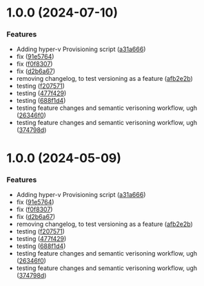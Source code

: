 # 1.0.0 (2024-07-10)


### Features

* Adding hyper-v Provisioning script ([a31a666](https://github.com/jacobbweber/homelab/commit/a31a66632f0df3ee57c5d0e9cf6599a62e279e0a))
* fix ([91e5764](https://github.com/jacobbweber/homelab/commit/91e57644a7c7d72c0f67f7e19519f706ebd5277c))
* fix ([f0f8307](https://github.com/jacobbweber/homelab/commit/f0f83078eb480e96c242c6eade9254a348766798))
* fix ([d2b6a67](https://github.com/jacobbweber/homelab/commit/d2b6a67110809054417bfa1b2dd5fe17edaf9213))
* removing changelog, to test versioning as a feature ([afb2e2b](https://github.com/jacobbweber/homelab/commit/afb2e2b6080e3f2bc65122026d47bdb9008fea7a))
* testing ([f207571](https://github.com/jacobbweber/homelab/commit/f2075716e881c3e81af4e4e7a10a697907ded71a))
* testing ([477f429](https://github.com/jacobbweber/homelab/commit/477f42908d4c7a876acd42a0c741b6d09102bd88))
* testing ([688f1d4](https://github.com/jacobbweber/homelab/commit/688f1d476d56469a3a3c9c840c001ad62d9176f1))
* testing feature changes and semantic verisoning workflow, ugh ([26346f0](https://github.com/jacobbweber/homelab/commit/26346f0706b11a0212ea09ba749d3bd713a23f37))
* testing feature changes and semantic verisoning workflow, ugh ([374798d](https://github.com/jacobbweber/homelab/commit/374798df54842a6f7232cbb3004dfef3f6056fb4))

# 1.0.0 (2024-05-09)


### Features

* Adding hyper-v Provisioning script ([a31a666](https://github.com/jacobbweber/homelab/commit/a31a66632f0df3ee57c5d0e9cf6599a62e279e0a))
* fix ([91e5764](https://github.com/jacobbweber/homelab/commit/91e57644a7c7d72c0f67f7e19519f706ebd5277c))
* fix ([f0f8307](https://github.com/jacobbweber/homelab/commit/f0f83078eb480e96c242c6eade9254a348766798))
* fix ([d2b6a67](https://github.com/jacobbweber/homelab/commit/d2b6a67110809054417bfa1b2dd5fe17edaf9213))
* removing changelog, to test versioning as a feature ([afb2e2b](https://github.com/jacobbweber/homelab/commit/afb2e2b6080e3f2bc65122026d47bdb9008fea7a))
* testing ([f207571](https://github.com/jacobbweber/homelab/commit/f2075716e881c3e81af4e4e7a10a697907ded71a))
* testing ([477f429](https://github.com/jacobbweber/homelab/commit/477f42908d4c7a876acd42a0c741b6d09102bd88))
* testing ([688f1d4](https://github.com/jacobbweber/homelab/commit/688f1d476d56469a3a3c9c840c001ad62d9176f1))
* testing feature changes and semantic verisoning workflow, ugh ([26346f0](https://github.com/jacobbweber/homelab/commit/26346f0706b11a0212ea09ba749d3bd713a23f37))
* testing feature changes and semantic verisoning workflow, ugh ([374798d](https://github.com/jacobbweber/homelab/commit/374798df54842a6f7232cbb3004dfef3f6056fb4))
